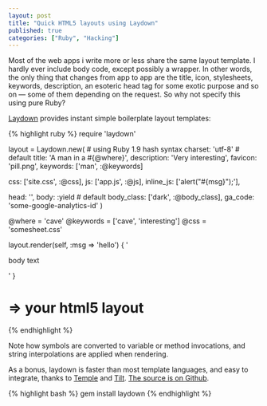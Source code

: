 ```yaml
---
layout: post
title: "Quick HTML5 layouts using Laydown"
published: true
categories: ["Ruby", "Hacking"]
---
```


Most of the web apps i write more or less share the same layout template. I hardly ever include body code, except possibly a wrapper. In other words, the only thing that changes from app to app are the title, icon, stylesheets, keywords, description, an esoteric head tag for some exotic purpose and so on — some of them depending on the request. So why not specify this using pure Ruby?

[Laydown](https://github.com/jbe/laydown) provides instant simple boilerplate layout templates:

{% highlight ruby %}
require 'laydown'
 
layout = Laydown.new( # using Ruby 1.9 hash syntax
  charset:      'utf-8' # default
  title:        'A man in a #{@where}',
  description:  'Very interesting',
  favicon:      'pill.png',
  keywords:     ['man', :@keywords]
 
  css:          ['site.css', :@css],
  js:           ['app.js', :@js],
  inline_js:    ['alert("#{msg}");'],
 
  head:         '<meta soundtrack="Piazzolla">',
  body:         :yield # default
  body_class:   ['dark', :@body_class],
  ga_code:      'some-google-analytics-id'
  )
 
@where    = 'cave'
@keywords = ['cave', 'interesting']
@css      = 'somesheet.css'
 
layout.render(self, :msg => 'hello') { '<p>body text</p>' }
# => your html5 layout

{% endhighlight %}

Note how symbols are converted to variable or method invocations, and string interpolations are applied when rendering.

As a bonus, laydown is faster than most template languages, and easy to integrate, thanks to [Temple](http://timeless.judofyr.net/temple) and [Tilt](https://github.com/rtomayko/tilt). [The source is on Github](https://github.com/jbe/laydown).

{% highlight bash %}
gem install laydown
{% endhighlight %}
